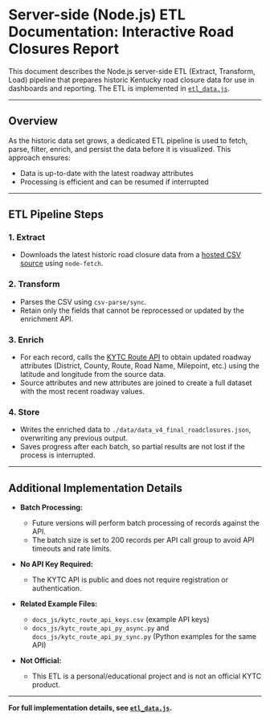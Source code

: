 # Server-side (Node.js) ETL Documentation: Interactive Road Closures Report

This document describes the Node.js server-side ETL (Extract, Transform, Load) pipeline that prepares historic Kentucky road closure data for use in dashboards and reporting. The ETL is implemented in [`etl_data.js`](etl_data.js).

---

## Overview

As the historic data set grows, a dedicated ETL pipeline is used to fetch, parse, filter, enrich, and persist the data before it is visualized. This approach ensures:
- Data is up-to-date with the latest roadway attributes
- Processing is efficient and can be resumed if interrupted

---

## ETL Pipeline Steps

### 1. **Extract**
- Downloads the latest historic road closure data from a [hosted CSV source](https://raw.githubusercontent.com/chrislambert-ky/analysis-ky-roadclosures/refs/heads/main/data-reportready/kytc-closures-2021-2025-report_dataset.csv) using `node-fetch`.

### 2. **Transform**
- Parses the CSV using `csv-parse/sync`.
- Retain only the fields that cannot be reprocessed or updated by the enrichment API.

### 3. **Enrich**
- For each record, calls the [KYTC Route API](https://kytc-api-v100-lts-qrntk7e3ra-uc.a.run.app/docs) to obtain updated roadway attributes (District, County, Route, Road Name, Milepoint, etc.) using the latitude and longitude from the source data.
- Source attributes and new attributes are joined to create a full dataset with the most recent roadway values.

### 4. **Store**
- Writes the enriched data to `./data/data_v4_final_roadclosures.json`, overwriting any previous output.
- Saves progress after each batch, so partial results are not lost if the process is interrupted.

---

## Additional Implementation Details

- **Batch Processing:**
  - Future versions will perform batch processing of records against the API.
  - The batch size is set to 200 records per API call group to avoid API timeouts and rate limits.

- **No API Key Required:**
  - The KYTC API is public and does not require registration or authentication.

- **Related Example Files:**
  - `docs_js/kytc_route_api_keys.csv` (example API keys)
  - `docs_js/kytc_route_api_py_async.py` and `docs_js/kytc_route_api_py_sync.py` (Python examples for the same API)

- **Not Official:**
  - This ETL is a personal/educational project and is not an official KYTC product.

---

**For full implementation details, see [`etl_data.js`](etl_data.js).**

